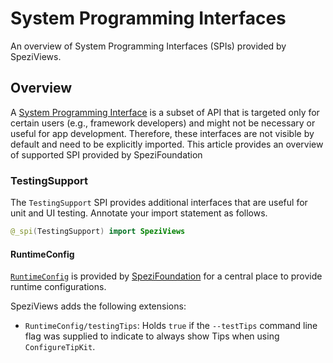 # System Programming Interfaces

<!--
#
# This source file is part of the Stanford Spezi open-source project
#
# SPDX-FileCopyrightText: 2024 Stanford University and the project authors (see CONTRIBUTORS.md)
#
# SPDX-License-Identifier: MIT
#       
-->

An overview of System Programming Interfaces (SPIs) provided by SpeziViews.

## Overview

A [System Programming Interface](https://blog.eidinger.info/system-programming-interfaces-spi-in-swift-explained) is a subset of API
that is targeted only for certain users (e.g., framework developers) and might not be necessary or useful for app development.
Therefore, these interfaces are not visible by default and need to be explicitly imported.
This article provides an overview of supported SPI provided by SpeziFoundation

### TestingSupport

The `TestingSupport` SPI provides additional interfaces that are useful for unit and UI testing.
Annotate your import statement as follows.

```swift
@_spi(TestingSupport) import SpeziViews
```

#### RuntimeConfig

[`RuntimeConfig`](https://swiftpackageindex.com/stanfordspezi/spezifoundation/documentation/spezifoundation/spi#RuntimeConfig) is provided by
[SpeziFoundation](https://swiftpackageindex.com/stanfordspezi/spezifoundation/documentation/spezifoundation) for a central place to
provide runtime configurations.

SpeziViews adds the following extensions:

- `RuntimeConfig/testingTips`: Holds `true` if the `--testTips` command line flag was supplied to indicate to always show Tips when using
    ``ConfigureTipKit``. 

